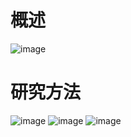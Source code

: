 # 概述
![image](https://github.com/user-attachments/assets/be9768d5-67c7-4e50-a999-756186ca5371)
# 研究方法
![image](https://github.com/user-attachments/assets/b6359618-e609-4751-a6f1-b6910aadd2a1)
![image](https://github.com/user-attachments/assets/d6f24544-572a-4f8f-b986-c565c569aed9)
![image](https://github.com/user-attachments/assets/4b99259d-23a9-4c33-8f28-0cb101bbfc35)
